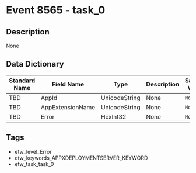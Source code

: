 # Event 8565 - task_0

## Description
None

## Data Dictionary
|Standard Name|Field Name|Type|Description|Sample Value|
|---|---|---|---|---|
|TBD|AppId|UnicodeString|None|`None`|
|TBD|AppExtensionName|UnicodeString|None|`None`|
|TBD|Error|HexInt32|None|`None`|

## Tags
* etw_level_Error
* etw_keywords_APPXDEPLOYMENTSERVER_KEYWORD
* etw_task_task_0